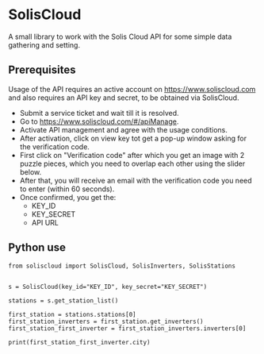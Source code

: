# SolisCloud

A small library to work with the Solis Cloud API for some simple
data gathering and setting.

## Prerequisites

Usage of the API requires an active account on https://www.soliscloud.com and also requires an API key and secret, to be obtained via SolisCloud.

- Submit a service ticket and wait till it is resolved.
- Go to https://www.soliscloud.com/#/apiManage.
- Activate API management and agree with the usage conditions.
- After activation, click on view key tot get a pop-up window asking for the verification code.
- First click on "Verification code" after which you get an image with 2 puzzle pieces, which you need to overlap each other using the slider below.
- After that, you will receive an email with the verification code you need to enter (within 60 seconds).
- Once confirmed, you get the:
  - KEY_ID
  - KEY_SECRET
  - API URL


## Python use

```
from soliscloud import SolisCloud, SolisInverters, SolisStations


s = SolisCloud(key_id="KEY_ID", key_secret="KEY_SECRET")

stations = s.get_station_list()

first_station = stations.stations[0]
first_station_inverters = first_station.get_inverters()
first_station_first_inverter = first_station_inverters.inverters[0]

print(first_station_first_inverter.city)
```